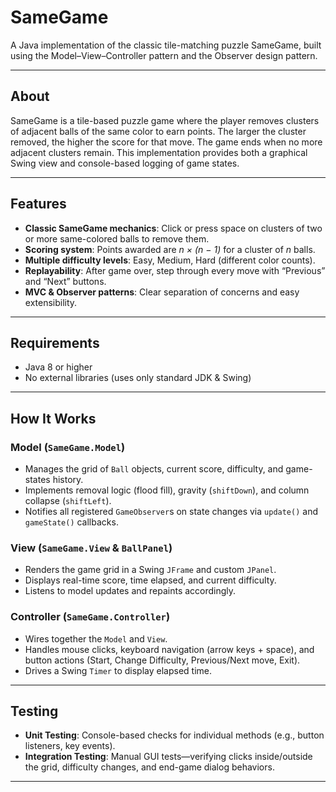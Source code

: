 # SameGame

A Java implementation of the classic tile-matching puzzle SameGame, built using the Model–View–Controller pattern and the Observer design pattern.

---

## About

SameGame is a tile-based puzzle game where the player removes clusters of adjacent balls of the same color to earn points. The larger the cluster removed, the higher the score for that move. The game ends when no more adjacent clusters remain. This implementation provides both a graphical Swing view and console-based logging of game states.

---

## Features

- **Classic SameGame mechanics**: Click or press space on clusters of two or more same-colored balls to remove them.  
- **Scoring system**: Points awarded are _n × (n − 1)_ for a cluster of _n_ balls.  
- **Multiple difficulty levels**: Easy, Medium, Hard (different color counts).  
- **Replayability**: After game over, step through every move with “Previous” and “Next” buttons.  
- **MVC & Observer patterns**: Clear separation of concerns and easy extensibility.

---

## Requirements

- Java 8 or higher  
- No external libraries (uses only standard JDK & Swing)  

---

## How It Works

### Model (`SameGame.Model`)  
- Manages the grid of `Ball` objects, current score, difficulty, and game-states history.  
- Implements removal logic (flood fill), gravity (`shiftDown`), and column collapse (`shiftLeft`).  
- Notifies all registered `GameObserver`s on state changes via `update()` and `gameState()` callbacks.

### View (`SameGame.View` & `BallPanel`)  
- Renders the game grid in a Swing `JFrame` and custom `JPanel`.  
- Displays real-time score, time elapsed, and current difficulty.  
- Listens to model updates and repaints accordingly.

### Controller (`SameGame.Controller`)  
- Wires together the `Model` and `View`.  
- Handles mouse clicks, keyboard navigation (arrow keys + space), and button actions (Start, Change Difficulty, Previous/Next move, Exit).  
- Drives a Swing `Timer` to display elapsed time.

---

## Testing

- **Unit Testing**: Console-based checks for individual methods (e.g., button listeners, key events).  
- **Integration Testing**: Manual GUI tests—verifying clicks inside/outside the grid, difficulty changes, and end-game dialog behaviors.

---
